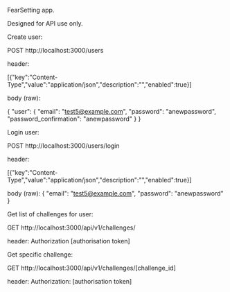 FearSetting app.

Designed for API use only.

Create user:

POST http://localhost:3000/users

header:

[{"key":"Content-Type","value":"application/json","description":"","enabled":true}]

body (raw):

{ "user": {
    "email": "test5@example.com",
    "password": "anewpassword",
    "password_confirmation": "anewpassword"
  } }

Login user:

POST http://localhost:3000/users/login

header:

[{"key":"Content-Type","value":"application/json","description":"","enabled":true}]

body (raw):
{
  "email": "test5@example.com",
  "password": "anewpassword"
}


Get list of challenges for user:

GET http://localhost:3000/api/v1/challenges/

header:
Authorization [authorisation token]

Get specific challenge:

GET http://localhost:3000/api/v1/challenges/[challenge_id]

header:
Authorization: [authorisation token]